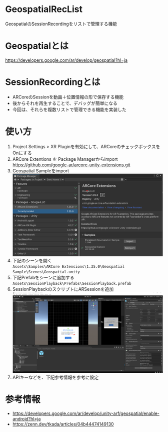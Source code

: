 # GeospatialRecList
GeospatialのSessionRecordingをリストで管理する機能  

# Geospatialとは
https://developers.google.com/ar/develop/geospatial?hl=ja  

# SessionRecordingとは
 - ARCoreのSessionを動画＋位置情報の形で保存する機能  
 - 後からそれを再生することで、デバッグが簡単になる  
 - 今回は、それらを複数リストで管理できる機能を実装した

# 使い方
1. Project Settings > XR Pluginを有効にして、ARCoreのチェックボックスをOnにする
2. ARCore Extentions を Package Managerからimport  
  https://github.com/google-ar/arcore-unity-extensions.git  
3. Geospatial Sampleをimport  
  ![alt](Documents\Images\sample-scene.png)  
4. 下記のシーンを開く  
  `Assets\Samples\ARCore Extensions\1.35.0\Geospatial Sample\Scenes\Geospatial.unity`
5. 下記Prefabをシーンに追加する  
  `Assets\SessionPlayback\Prefabs\SessionPlayback.prefab`
6. SessionPlaybackのスクリプトにARSessionを追加
  ![alt](Documents\Images\add-ar-session.png)  
7. APIキーなどを、下記参考情報を参考に設定

# 参考情報
 - https://developers.google.com/ar/develop/unity-arf/geospatial/enable-android?hl=ja
 - https://zenn.dev/tkada/articles/04b44474149130